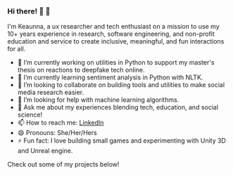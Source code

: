 ### Hi there! 👋 👋 

I'm Keaunna, a ux researcher and tech enthusiast on a mission to use my 10+ years experience in research, software engineering, and non-profit education and service to create inclusive, meaningful, and fun interactions for all.

- 🔭 I’m currently working on utilities in Python to support my master's thesis on reactions to deepfake tech online.
- 🌱 I’m currently learning sentiment analysis in Python with NLTK. 
- 👯 I’m looking to collaborate on building tools and utilities to make social media research easier. 
- 🤔 I’m looking for help with machine learning algorithms. 
- 💬 Ask me about my experiences blending tech, education, and social science! 
- 📫 How to reach me:  [LinkedIn](https://www.linkedin.com/in/keaunnacleveland/)
- 😄 Pronouns: She/Her/Hers
- ⚡ Fun fact: I love building small games and experimenting with Unity 3D and Unreal engine.

Check out some of my projects below!

